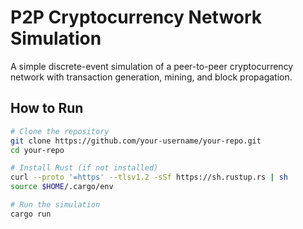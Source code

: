 # P2P Cryptocurrency Network Simulation

A simple discrete-event simulation of a peer-to-peer cryptocurrency network with transaction generation, mining, and block propagation.

## How to Run

```bash
# Clone the repository
git clone https://github.com/your-username/your-repo.git
cd your-repo

# Install Rust (if not installed)
curl --proto '=https' --tlsv1.2 -sSf https://sh.rustup.rs | sh
source $HOME/.cargo/env

# Run the simulation
cargo run
